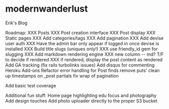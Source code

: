 modernwanderlust
================

Erik's Blog

Roadmap:
XXX Posts
XXX Post creation interface
XXX Post display
XXX Static pages
XXX Add categories/tags
XXX Add pagination
XXX Add devise user auth
  XXX Have the admin bar only appear if logged in once devise is installed
XXX Build title slugs (uniques only!)
  XXX use friendly_id gem for slugging
XXX Add markdown rendering engine
  XXX new column -- md? T/F to decide if rendered
  XXX if rendered, display the post content as rendered
Add GA tracking (fix rails turbolinks issues)
Add disqus for commenting
Heroku Add-ons
Refactor
  error handling for Post finds
  remove puts'
  clean up timestamps on _post partials
  fix wrap of pagination

Add basic test coverage

Additional fun stuff:
Home page highlighting edu focus and photography
Add design touches
Add photo uploader directly to the proper S3 bucket
